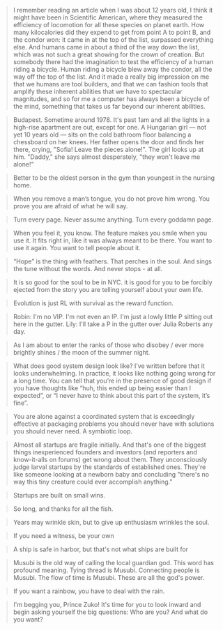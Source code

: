 > I remember reading an article when I was about 12 years old, I think it might have been in Scientific American, where they measured the efficiency of locomotion for all these species on planet earth. How many kilocalories did they expend to get from point A to point B, and the condor won: it came in at the top of the list, surpassed everything else. And humans came in about a third of the way down the list, which was not such a great showing for the crown of creation. But somebody there had the imagination to test the efficiency of a human riding a bicycle. Human riding a bicycle blew away the condor, all the way off the top of the list. And it made a really big impression on me that we humans are tool builders, and that we can fashion tools that amplify these inherent abilities that we have to spectacular magnitudes, and so for me a computer has always been a bicycle of the mind, something that takes us far beyond our inherent abilities.

> Budapest. Sometime around 1978. It's past 1am and all the lights in a high-rise apartment are out, except for one. A Hungarian girl — not yet 10 years old — sits on the cold bathroom floor balancing a chessboard on her knees. Her father opens the door and finds her there, crying, "Sofia! Leave the pieces alone!". The girl looks up at him. "Daddy," she says almost desperately, "they won't leave me alone!"

> Better to be the oldest person in the gym than youngest in the nursing home.

> When you remove a man’s tongue, you do not prove him wrong. You prove you are afraid of what he will say.

> Turn every page. Never assume anything. Turn every goddamn page.

> When you feel it, you know. The feature makes you smile when you use it. It fits right in, like it was always meant to be there. You want to use it again. You want to tell people about it.

> “Hope” is the thing with feathers. That perches in the soul. And sings the tune without the words. And never stops - at all.

> It is so good for the soul to be in NYC. it is good for you to be forcibly ejected from the story you are telling yourself about your own life.

>  Evolution is just RL with survival as the reward function.

> Robin: I'm no VIP. I'm not even an IP. I'm just a lowly little P sitting out here in the gutter.
> Lily: I'll take a P in the gutter over Julia Roberts any day.

> As I am about to enter the ranks of those who disobey / ever more brightly shines / the moon of the summer night.

> What does good system design look like? I’ve written before that it looks underwhelming. In practice, it looks like nothing going wrong for a long time. You can tell that you’re in the presence of good design if you have thoughts like “huh, this ended up being easier than I expected”, or “I never have to think about this part of the system, it’s fine”.

> You are alone against a coordinated system that is exceedingly effective at packaging problems you should never have with solutions you should never need. A symbiotic loop.

> Almost all startups are fragile initially. And that's one of the biggest things inexperienced founders and investors (and reporters and know-it-alls on forums) get wrong about them. They unconsciously judge larval startups by the standards of established ones. They're like someone looking at a newborn baby and concluding "there's no way this tiny creature could ever accomplish anything."

> Startups are built on small wins.

> So long, and thanks for all the fish.

> Years may wrinkle skin, but to give up enthusiasm wrinkles the soul.

> If you need a witness, be your own

> A ship is safe in harbor, but that's not what ships are built for

> Musubi is the old way of calling the local guardian god. This word has profound meaning. Tying thread is Musubi. Connecting people is Musubi. The flow of time is Musubi. These are all the god's power.

> If you want a rainbow, you have to deal with the rain.

> I'm begging you, Prince Zuko! It's time for you to look inward and begin asking yourself the big questions: Who are you? And what do you want?
